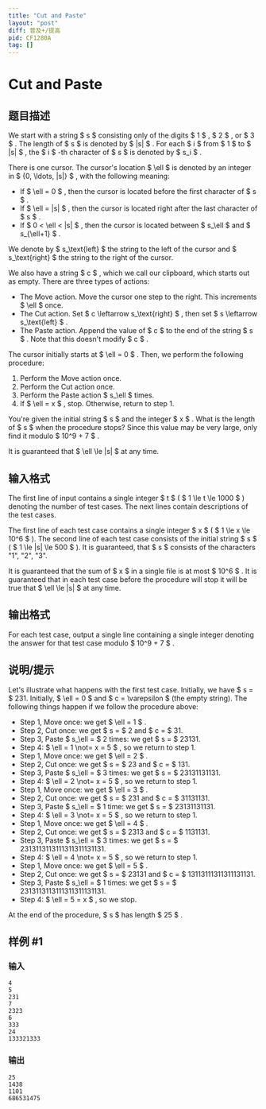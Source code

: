 ```yaml
---
title: "Cut and Paste"
layout: "post"
diff: 普及+/提高
pid: CF1280A
tag: []
---
```


# Cut and Paste

## 题目描述

We start with a string $ s $ consisting only of the digits $ 1 $ , $ 2 $ , or $ 3 $ . The length of $ s $ is denoted by $ |s| $ . For each $ i $ from $ 1 $ to $ |s| $ , the $ i $ -th character of $ s $ is denoted by $ s_i $ .

There is one cursor. The cursor's location $ \ell $ is denoted by an integer in $ \{0, \ldots, |s|\} $ , with the following meaning:

- If $ \ell = 0 $ , then the cursor is located before the first character of $ s $ .
- If $ \ell = |s| $ , then the cursor is located right after the last character of $ s $ .
- If $ 0 < \ell < |s| $ , then the cursor is located between $ s_\ell $ and $ s_{\ell+1} $ .

We denote by $ s_\text{left} $ the string to the left of the cursor and $ s_\text{right} $ the string to the right of the cursor.

We also have a string $ c $ , which we call our clipboard, which starts out as empty. There are three types of actions:

- The Move action. Move the cursor one step to the right. This increments $ \ell $ once.
- The Cut action. Set $ c \leftarrow s_\text{right} $ , then set $ s \leftarrow s_\text{left} $ .
- The Paste action. Append the value of $ c $ to the end of the string $ s $ . Note that this doesn't modify $ c $ .

The cursor initially starts at $ \ell = 0 $ . Then, we perform the following procedure:

1. Perform the Move action once.
2. Perform the Cut action once.
3. Perform the Paste action $ s_\ell $ times.
4. If $ \ell = x $ , stop. Otherwise, return to step 1.

You're given the initial string $ s $ and the integer $ x $ . What is the length of $ s $ when the procedure stops? Since this value may be very large, only find it modulo $ 10^9 + 7 $ .

It is guaranteed that $ \ell \le |s| $ at any time.

## 输入格式

The first line of input contains a single integer $ t $ ( $ 1 \le t \le 1000 $ ) denoting the number of test cases. The next lines contain descriptions of the test cases.

The first line of each test case contains a single integer $ x $ ( $ 1 \le x \le 10^6 $ ). The second line of each test case consists of the initial string $ s $ ( $ 1 \le |s| \le 500 $ ). It is guaranteed, that $ s $ consists of the characters "1", "2", "3".

It is guaranteed that the sum of $ x $ in a single file is at most $ 10^6 $ . It is guaranteed that in each test case before the procedure will stop it will be true that $ \ell \le |s| $ at any time.

## 输出格式

For each test case, output a single line containing a single integer denoting the answer for that test case modulo $ 10^9 + 7 $ .

## 说明/提示

Let's illustrate what happens with the first test case. Initially, we have $ s =  $ 231. Initially, $ \ell = 0 $ and $ c = \varepsilon $ (the empty string). The following things happen if we follow the procedure above:

- Step 1, Move once: we get $ \ell = 1 $ .
- Step 2, Cut once: we get $ s =  $ 2 and $ c =  $ 31.
- Step 3, Paste $ s_\ell =  $ 2 times: we get $ s =  $ 23131.
- Step 4: $ \ell = 1 \not= x = 5 $ , so we return to step 1.
- Step 1, Move once: we get $ \ell = 2 $ .
- Step 2, Cut once: we get $ s =  $ 23 and $ c =  $ 131.
- Step 3, Paste $ s_\ell =  $ 3 times: we get $ s =  $ 23131131131.
- Step 4: $ \ell = 2 \not= x = 5 $ , so we return to step 1.
- Step 1, Move once: we get $ \ell = 3 $ .
- Step 2, Cut once: we get $ s =  $ 231 and $ c =  $ 31131131.
- Step 3, Paste $ s_\ell =  $ 1 time: we get $ s =  $ 23131131131.
- Step 4: $ \ell = 3 \not= x = 5 $ , so we return to step 1.
- Step 1, Move once: we get $ \ell = 4 $ .
- Step 2, Cut once: we get $ s =  $ 2313 and $ c =  $ 1131131.
- Step 3, Paste $ s_\ell =  $ 3 times: we get $ s =  $ 2313113113111311311131131.
- Step 4: $ \ell = 4 \not= x = 5 $ , so we return to step 1.
- Step 1, Move once: we get $ \ell = 5 $ .
- Step 2, Cut once: we get $ s =  $ 23131 and $ c =  $ 13113111311311131131.
- Step 3, Paste $ s_\ell =  $ 1 times: we get $ s =  $ 2313113113111311311131131.
- Step 4: $ \ell = 5 = x $ , so we stop.

At the end of the procedure, $ s $ has length $ 25 $ .

## 样例 #1

### 输入

```
4
5
231
7
2323
6
333
24
133321333

```

### 输出

```
25
1438
1101
686531475

```

